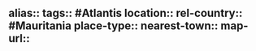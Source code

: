 alias::
tags:: #Atlantis
location::
rel-country:: #Mauritania
place-type::
nearest-town::
map-url::
-
